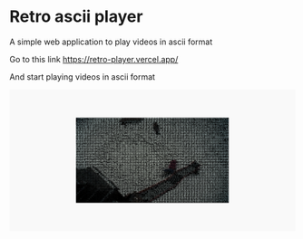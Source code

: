 # Retro ascii player

A simple web application to play videos in ascii format

Go to this link https://retro-player.vercel.app/

And start playing videos in ascii format

![alt text](image.png)
